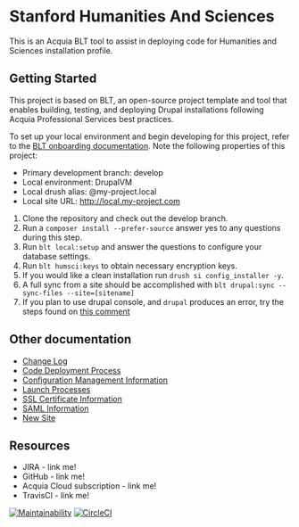 # Stanford Humanities And Sciences

This is an Acquia BLT tool to assist in deploying code for Humanities and Sciences installation profile. 

## Getting Started

This project is based on BLT, an open-source project template and tool that enables building, testing, and deploying Drupal installations following Acquia Professional Services best practices.

To set up your local environment and begin developing for this project, refer to the [BLT onboarding documentation](http://blt.readthedocs.io/en/latest/readme/onboarding/). Note the following properties of this project:
* Primary development branch: develop
* Local environment: DrupalVM
* Local drush alias: @my-project.local
* Local site URL: http://local.my-project.com

1. Clone the repository and check out the develop branch.
1. Run a `composer install --prefer-source` answer yes to any questions during this step.
1. Run `blt local:setup` and answer the questions to configure your database settings.
1. Run `blt humsci:keys` to obtain necessary encryption keys.
1. If you would like a clean installation run `drush si config_installer -y`.
1. A full sync from a site should be accomplished with `blt drupal:sync --sync-files --site=[sitename]`
1. If you plan to use drupal console, and `drupal` produces an error, try the steps found on [this comment](https://github.com/hechoendrupal/drupal-console/issues/3302#issuecomment-306590885)

## Other documentation
* [Change Log](docs/CHANGELOG.md)
* [Code Deployment Process](docs/CodeDeploy.md)
* [Configuration Management Information](docs/Config.md)
* [Launch Processes](docs/Launch.md)
* [SSL Certificate Information](docs/LetsEncrypt.md)
* [SAML Information](docs/SimpleSAML.md)
* [New Site](docs/NewSite.md)

## Resources

* JIRA - link me!
* GitHub - link me!
* Acquia Cloud subscription - link me!
* TravisCI - link me!

[![Maintainability](https://api.codeclimate.com/v1/badges/fa85d434c3928bbf8d80/maintainability)](https://codeclimate.com/github/SU-HSDO/suhumsci/maintainability)
[![CircleCI](https://circleci.com/gh/SU-HSDO/suhumsci/tree/develop.svg?style=svg)](https://circleci.com/gh/SU-HSDO/suhumsci/tree/develop)
